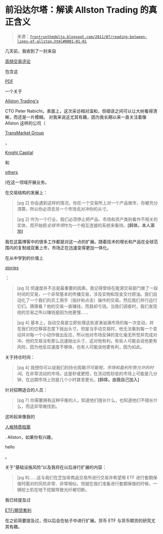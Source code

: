 <!--yml

类别：未分类

日期：2024-05-12 23:37:01

-->

# 前沿达尔塔：解读 Allston Trading 的真正含义

> 来源：[`frontrunthedelta.blogspot.com/2011/07/reading-between-lines-of-allston.html#0001-01-01`](https://frontrunthedelta.blogspot.com/2011/07/reading-between-lines-of-allston.html#0001-01-01)

几天前，我收到了一封来自

[高频交易评论](http://highfrequencytradingreview.com/)

包含这

[PDF](http://highfrequencytradingreview.com/pdf/PeterNabicht-HFTR.pdf)

一个关于

[Allston Trading's](http://www.allstontrading.com/)

CTO Peter Nabicht。表面上，这次采访相对温和，但细读之间可以让大树看得清晰，而还是一片模糊。 对我来说这尤其有趣，因为我长期以来一直关注着像 Allston 这样的公司（

[TransMarket Group](http://www.transmarketgroup.com/)

，

[Knight Capital](http://www.knight.com/)

和

[others](http://www.etfsecurities.com/fund/Market_Makers_100611.pdf)

)在这一领域开展业务。

在交易结构的发展上：

> [pg 2] 你会遇到这样的情况，你在一个交易所上对一个产品做市，你被充分清算，所以你必须去另一个市场去对冲你的头寸。
> 
> [pg 2] 作为一个行业，我们必须停止把产品、市场和资产类别看作不相关的实体，而开始把*全球市场*作为一个相互连接的系统来看待。**[斜体，本人添加]**

我在这篇博客中的很多工作都是对这一点的扩展。随着技术的增长和产品在全球范围内的复制或双重上市，市场正在迅速变得更加一体化。

在从中学到的价值上

[stories](http://researchpuzzle.com/blog/2011/06/23/telling-stories/)

：

> [pg 3] 但速度并不总是最重要的因素。我记得曾经在能源交易部门做了一段时间的交易，一个非常基本的传播交易，涉及实物和现金交付原油。我们自动化了一个我们的员工用手（指针和点击）操作的交易。然后我们并行运行它们。猜猜看？他的交易一直赚钱，而我却亏钱。当我们调查时，我们发现他的交易之所以赚钱是因为他更慢……
> 
> [pg 4] 基本上，自动交易是立即处理这些波涛汹涌市场的每一次变动，并在我们的位移容忍度下抛出头寸。但是当手动交易时，他无法看到每一个变动并对每一个小动作做出反应，所以他对市场反弹的变化毫无所觉并完成对冲。他的交易没有那么迅速抛出头寸，这对他有利。有些人可能会说他更有风险，因为他反应速度不够快，也有人可能说他更有利，因为如此。

关于持仓时间：

> [pg 4] 我想你可以说我们的持仓周期*尽可能短，市场和盈利形势允许的时间*。在非常流动的市场，这是秒或更短，在流动性较低的市场上可能是几分钟，在远期市场上则是几个小时甚至更长。**[斜体，由我自己加入]**

针对招聘适合的人员：

> [pg 7] 你需要拥有这种平衡的人，知道他们擅长什么，也知道他们不擅长什么，而这非常难找到。

这听起来像我的

[人格特质档案](http://typelogic.com/intj.html)

. Allston，如果你有兴趣，

hello

。

关于“基础设施风险”以及我将在以后进行扩展的内容：

> [pg 8]……这与我们在芝加哥商品交易所进行交易并希望用 ETF 进行套期保值时面对的风险非常、非常相似，但就在我们准备进行套期保值的时候，一辆挖土机在地下挖掘导致光纤被切断。

我已经提及过

[ETF/期货套利](http://frontrunthedelta.blogspot.com/search/label/etf%2Ffutures%20arbitrage)

在之前简要提及过，但以后会在帖子中进行扩展。货币 ETF 与货币期货的研究尤其有趣。
